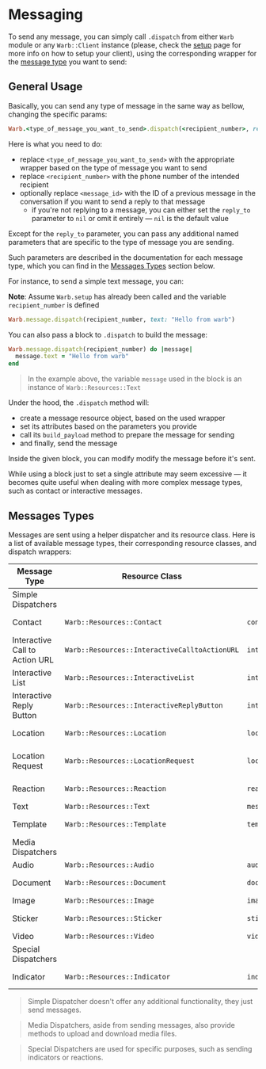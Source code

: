 # Messaging

To send any message, you can simply call `.dispatch` from either `Warb` module or any `Warb::Client` instance (please, check the [setup](./setup.md) page for more info on how to setup your client), using the corresponding wrapper for the [message type](#messages-types) you want to send:

## General Usage

Basically, you can send any type of message in the same way as bellow, changing the specific params:

```ruby
Warb.<type_of_message_you_want_to_send>.dispatch(<recipient_number>, reply_to: <message_id>, **specific_params)
```

Here is what  you need to do:
- replace `<type_of_message_you_want_to_send>` with the appropriate wrapper based on the type of message you want to send
- replace `<recipient_number>` with the phone number of the intended recipient
- optionally replace `<message_id>` with the ID of a previous message in the conversation if you want to send a reply to that message
  - if you're not replying to a message, you can either set the `reply_to` parameter to `nil` or omit it entirely — `nil` is the default value

Except for the `reply_to` parameter, you can pass any additional named parameters that are specific to the type of message you are sending.

Such parameters are described in the documentation for each message type, which you can find in the [Messages Types](#messages-types) section below.

For instance, to send a simple text message, you can:

**Note**: Assume `Warb.setup` has already been called and the variable `recipient_number` is defined

```ruby
Warb.message.dispatch(recipient_number, text: "Hello from warb")
```

You can also pass a block to `.dispatch` to build the message:

```ruby
Warb.message.dispatch(recipient_number) do |message|
  message.text = "Hello from warb"
end
```
> In the example above, the variable `message` used in the block is an instance of `Warb::Resources::Text`

Under the hood, the `.dispatch` method will:
- create a message resource object, based on the used wrapper
- set its attributes based on the parameters you provide
- call its `build_payload` method to prepare the message for sending
- and finally, send the message

Inside the given block, you can modify modify the message before it's sent.

While using a block just to set a single attribute may seem excessive — it becomes quite useful when dealing with more complex message types, such as contact or interactive messages.

## Messages Types

Messages are sent using a helper dispatcher and its resource class. Here is a list of available message types, their corresponding resource classes, and dispatch wrappers:

| Message Type                   | Resource Class                                | Dispatch Wrapper                    | Documentation                                                                 |
|--------------------------------|-----------------------------------------------|-------------------------------------|-------------------------------------------------------------------------------|
| Simple Dispatchers                                                                                                                                                                                   |
| Contact                        | `Warb::Resources::Contact`                    | `contact`                           | [Contact Message](./contact.md)                                               |
| Interactive Call to Action URL | `Warb::Resources::InteractiveCalltoActionURL` | `interactive_call_to_action_url`    | [Interactive Call to Action URL Message](./interactive_call_to_action_url.md) |
| Interactive List               | `Warb::Resources::InteractiveList`            | `interactive_list`                  | [Interactive List Message](./interactive_list.md)                             |
| Interactive Reply Button       | `Warb::Resources::InteractiveReplyButton`     | `interactive_reply_button`          | [Interactive Reply Button Message](./interactive_reply_button.md)             |
| Location                       | `Warb::Resources::Location`                   | `location`                          | [Location Message](./location.md)                                             |
| Location Request               | `Warb::Resources::LocationRequest`            | `location_request`                  | [Location Request Message](./location_request.md)                             |
| Reaction                       | `Warb::Resources::Reaction`                   | `reaction`                          | [Reaction Message](./reaction.md)                                             |
| Text                           | `Warb::Resources::Text`                       | `message`                           | [Text Message](./text.md)                                                     |
| Template                       | `Warb::Resources::Template`                   | `template`                          | [Template Message](./template.md)
| Media Dispatchers                                                                                                                                                                                    |
| Audio                          | `Warb::Resources::Audio`                      | `audio`                             | [Audio Message](./audio.md)                                                   |
| Document                       | `Warb::Resources::Document`                   | `document`                          | [Document Message](./document.md)                                             |
| Image                          | `Warb::Resources::Image`                      | `image`                             | [Image Message](./image.md)                                                   |
| Sticker                        | `Warb::Resources::Sticker`                    | `sticker`                           | [Sticker Message](./sticker.md)                                               |
| Video                          | `Warb::Resources::Video`                      | `video`                             | [Video Message](./video.md)                                                   |
| Special Dispatchers                                                                                                                                                                                  |
| Indicator                      | `Warb::Resources::Indicator`                  | `indicator`                         | [Indicator Message](./indicator.md)                                           |

> Simple Dispatcher doesn't offer any additional functionality, they just send messages.

> Media Dispatchers, aside from sending messages, also provide methods to upload and download media files.

> Special Dispatchers are used for specific purposes, such as sending indicators or reactions.